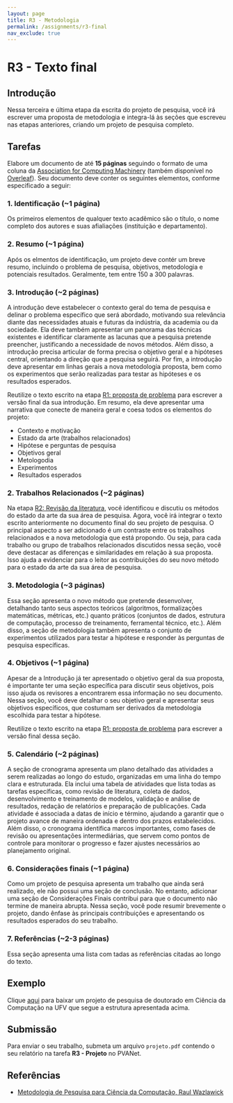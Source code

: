 ```yaml
---
layout: page
title: R3 - Metodologia
permalink: /assignments/r3-final
nav_exclude: true
---
```


# R3 - Texto final

## Introdução

Nessa terceira e última etapa da escrita do projeto de pesquisa, você irá escrever uma proposta de metodologia e integra-lá às seções que escreveu nas etapas anteriores, criando um projeto de pesquisa completo. 

## Tarefas

Elabore um documento de até **15 páginas** seguindo o formato de uma coluna da [Association for Computing Machinery](https://www.acm.org/publications/proceedings-template) (também disponível no [Overleaf](https://www.overleaf.com/latex/templates/association-for-computing-machinery-acm-generic-journal-manuscript-template/yffvrvzbhhpt)). Seu documento deve conter os seguintes elementos, conforme especificado a seguir:

### 1. Identificação (~1 página)

Os primeiros elementos de qualquer texto acadêmico são o título, o nome completo dos autores e suas afialiações (instituição e departamento).  

### 2. Resumo (~1 página)

Após os elmentos de identificação, um projeto deve contér um breve resumo, incluindo o problema de pesquisa, objetivos, metodologia e potenciais resultados. Geralmente, tem entre 150 a 300 palavras.

### 3. Introdução (~2 páginas)

A introdução deve estabelecer o contexto geral do tema de pesquisa e delinar o problema específico que será abordado, motivando sua relevância diante das necessidades atuais e futuras da indústria, da academia ou da sociedade. Ela deve também apresentar um panorama das técnicas existentes e identificar claramente as lacunas que a pesquisa pretende preencher, justificando a necessidade de novos métodos. Além disso, a introdução precisa articular de forma precisa o objetivo geral e a hipóteses central, orientando a direção que a pesquisa seguirá. Por fim, a introdução deve apresentar em linhas gerais a nova metodologia proposta, bem como os experimentos que serão realizadas para testar as hipóteses e os resultados esperados.

Reutilize o texto escrito na etapa [R1: proposta de problema](/assignments/r1-problema) para escrever a versão final da sua introdução. Em resumo, ela deve apresentar uma narrativa que conecte de maneira geral e coesa todos os elementos do projeto:
- Contexto e motivação
- Estado da arte (trabalhos relacionados)
- Hipótese e perguntas de pesquisa
- Objetivos geral
- Metologodia
- Experimentos
- Resultados esperados

### 2. Trabalhos Relacionados (~2 páginas)

Na etapa [R2: Revisão da literatura](/assignments/r2-revisao), você identificou e discutiu os métodos do estado da arte da sua área de pesquisa. Agora, você irá integrar o texto escrito anteriormente no documento final do seu projeto de pesquisa. O principal aspecto a ser adicionado é um contraste entre os trabalhos relacionados e a nova metodologia que está propondo. Ou seja, para cada trabalho ou grupo de trabalhos relacionados discutidos nessa seção, você deve destacar as diferenças e similaridades em relação à sua proposta. Isso ajuda a evidenciar para o leitor as contribuições do seu novo método para o estado da arte da sua área de pesquisa.

### 3. Metodologia (~3 páginas)

Essa seção apresenta o novo método que pretende desenvolver, detalhando tanto seus aspectos teóricos (algoritmos, formalizações matemáticas, métricas, etc.) quanto práticos (conjuntos de dados, estrutura de computação, processo de treinamento, ferramental técnico, etc.). Além disso, a seção de metodologia também apresenta o conjunto de experimentos utilizados para testar a hipótese e responder às perguntas de pesquisa específicas.

<!-- No contexto de IA, é muito comum projetos envolvendo a aplicação de uma técnica de IA conhecida para resolver um problema em um domínio específico. Por exemplo, uma rede neural convolucional para direção de carros autônomos em Viçosa. Nesse caso, como uma nova rede neural está sendo proposta, os autores devem ter alguma hipótese sobre porque as técnicas atuais são problemáticas. Por exemplo, os modelos atuais não funcionam bem em Viçosa porque suas ruas e trânsito possuem características únicas que raramente aparecem em outras regiões. Essa hipótese deve ter sido apresentada de maneira clara na Introdução.  -->

<!-- Geralmente, quando o problema já é conhecido (e.g., classificação de imagens), você deve definir quais experimentos serão utilizados para avaliar sua técnica em relação aos trabalhos relacionados destacados no início do projeto. Nos casos mais raros, em que você está investigando um problema novo, você definirá seus próprios experimentos e também proporá métodos de base para avaliar sua nova técnica. -->

### 4. Objetivos (~1 página)

Apesar de a Introdução já ter apresentado o objetivo geral da sua proposta, é importante ter uma seção específica para discutir seus objetivos, pois isso ajuda os revisores a encontrarem essa informação no seu documento. Nessa seção, você deve detalhar o seu objetivo geral e apresentar seus objetivos específicos, que costumam ser derivados da metodologia escolhida para testar a hipótese. 

<!-- Por exemplo, se você está propondo uma rede neural convolucional para navegação de carros autônomos em Viçosa, e sua hipótese é de que os modelos atuais não contemplam as condições das ruas e o trânsito da cidade, seus objetivos específicos podem ser:

- Definir a estrutura de camadas da rede convolucional,
- Projetar uma câmera de baixo custo para instalar nos veículos comuns da cidade,
- Coletar imagens das ruas e do trânsito de Viçosa,
- Rotular as imagens coletadas, identificando entidades de interesse (e.g., pessoas, animais, veículos, etc.). -->

Reutilize o texto escrito na etapa [R1: proposta de problema](/assignments/r1-problema) para escrever a versão final dessa seção.

### 5. Calendário (~2 páginas)

A seção de cronograma apresenta um plano detalhado das atividades a serem realizadas ao longo do estudo, organizadas em uma linha do tempo clara e estruturada. Ela inclui uma tabela de atividades que lista todas as tarefas específicas, como revisão de literatura, coleta de dados, desenvolvimento e treinamento de modelos, validação e análise de resultados, redação de relatórios e preparação de publicações. Cada atividade é associada a datas de início e término, ajudando a garantir que o projeto avance de maneira ordenada e dentro dos prazos estabelecidos. Além disso, o cronograma identifica marcos importantes, como fases de revisão ou apresentações intermediárias, que servem como pontos de controle para monitorar o progresso e fazer ajustes necessários ao planejamento original.

### 6. Considerações finais (~1 página)

Como um projeto de pesquisa apresenta um trabalho que ainda será realizado, ele não possui uma seção de conclusão. No entanto, adicionar uma seção de Considerações Finais contribui para que o documento não termine de maneira abrupta. Nessa seção, você pode resumir brevemente o projeto, dando ênfase às principais contribuições e apresentando os resultados esperados do seu trabalho.

### 7. Referências (~2-3 páginas)

Essa seção apresenta uma lista com tadas as referências citadas ao longo do texto.

## Exemplo

Clique [aqui](/assets/homework/projeto_exemplo.pdf) para baixar um projeto de pesquisa de doutorado em Ciência da Computação na UFV que segue a estrutura apresentada acima.

## Submissão

Para enviar o seu trabalho, submeta um arquivo `projeto.pdf` contendo o seu relatório na tarefa **R3 - Projeto** no PVANet.

## Referências

- [Metodologia de Pesquisa para Ciência da Computação, Raul Wazlawick](https://www.grupogen.com.br/e-book-metodologia-de-pesquisa-para-ciencia-da-computacao)





